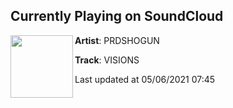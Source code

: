 ## Currently Playing on SoundCloud

[<img align="left" width="100" src="https://i1.sndcdn.com/artworks-WTakBg2e6zvGiozM-lSKE4Q-t500x500.jpg">](https://soundcloud.com/shogunmoryo/visions)

**Artist**: PRDSHOGUN 

**Track**: VISIONS

Last updated at 05/06/2021 07:45
